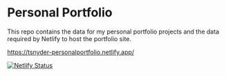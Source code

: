 # Personal Portfolio
This repo contains the data for my personal portfolio projects and the data required by Netlify to host the portfolio site.

https://tsnyder-personalportfolio.netlify.app/

[![Netlify Status](https://api.netlify.com/api/v1/badges/df6e9fd6-7dcc-4eb0-9489-3351bacf39f1/deploy-status)](https://app.netlify.com/sites/tsnyder-personalportfolio/deploys)
